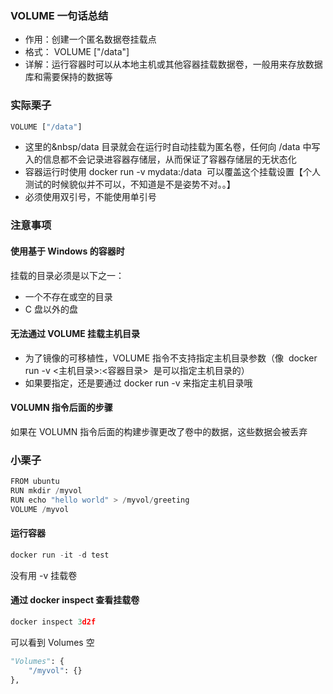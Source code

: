 ### VOLUME 一句话总结

- 作用：创建一个匿名数据卷挂载点
- 格式：&nbsp;VOLUME ["/data"]&nbsp;
- 详解：运行容器时可以从本地主机或其他容器挂载数据卷，一般用来存放数据库和需要保持的数据等

### 实际栗子
```python
VOLUME ["/data"] 
```

- 这里的&nbsp/data&nbsp;目录就会在运行时自动挂载为匿名卷，任何向 /data 中写入的信息都不会记录进容器存储层，从而保证了容器存储层的无状态化
- 容器运行时使用&nbsp;docker run -v mydata:/data &nbsp;可以覆盖这个挂载设置【个人测试的时候貌似并不可以，不知道是不是姿势不对。。】
- 必须使用双引号，不能使用单引号

### 注意事项
#### 使用基于 Windows 的容器时
挂载的目录必须是以下之一：

- 一个不存在或空的目录
- C 盘以外的盘

#### 无法通过 VOLUME 挂载主机目录

- 为了镜像的可移植性，VOLUME 指令不支持指定主机目录参数（像&nbsp;&nbsp;docker run -v <主机目录>:<容器目录>&nbsp; 是可以指定主机目录的）
- 如果要指定，还是要通过 docker run -v 来指定主机目录哦


#### VOLUMN 指令后面的步骤
如果在 VOLUMN 指令后面的构建步骤更改了卷中的数据，这些数据会被丢弃

### 小栗子
```python
FROM ubuntu
RUN mkdir /myvol
RUN echo "hello world" > /myvol/greeting
VOLUME /myvol
```

#### 运行容器
```python
docker run -it -d test
```
没有用 -v 挂载卷

#### 通过 docker inspect 查看挂载卷
```python
docker inspect 3d2f
```
可以看到 Volumes 空
```python
"Volumes": {
    "/myvol": {}
},
```
